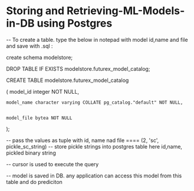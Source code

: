 # Storing and Retrieving-ML-Models-in-DB using Postgres
-- To create a table. type the below in notepad with model id,name and file and save with .sql :

create schema modelstore;


DROP TABLE IF EXISTS modelstore.futurex_model_catalog;

CREATE TABLE modelstore.futurex_model_catalog

(
    model_id integer NOT NULL,
    
    
    model_name character varying COLLATE pg_catalog."default" NOT NULL,
    
    
    model_file bytea NOT NULL
);


-- pass the values as tuple with id, name nad file ==== (2, 'sc', pickle_sc_string)
-- store pickle strings into postgres table here id,name, pickled binary string

-- cursor is used to execute the query

-- model is saved in DB. any application can access this model from this table and do prediciton
